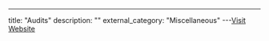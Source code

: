 ---
title: "Audits"
description: ""
external_category: "Miscellaneous"
---[Visit Website](https://pwndoc.github.io/pwndoc/#/audits)


